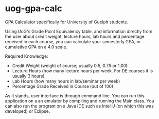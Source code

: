 # uog-gpa-calc

GPA Calculator specifically for University of Guelph students. 

Using UoG's Grade Point Equivalency table, and information directly from the user about credit weight, lecture hours, lab hours and percentage received in each course, you can calculate your semesterly GPA, or cumulative GPA on a 4.0 scale.

Required Knowledge:

- Credit Weight (weight of course; usually 0.5, 0.75 or 1.00)
- Lecture Hours (how many lecture hours per week. For DE courses it is usually 3 hours)
- Lab Hours (how many hours in lab/seminar per week)
- Percentage Grade Received in Course (out of 100)

As it stands, user interface is through command line. You can run this application on a an emulator by compiling and running the Main class. You can also run the program on a Java IDE such as IntelliJ (on which this was developed) or Eclipse. 

